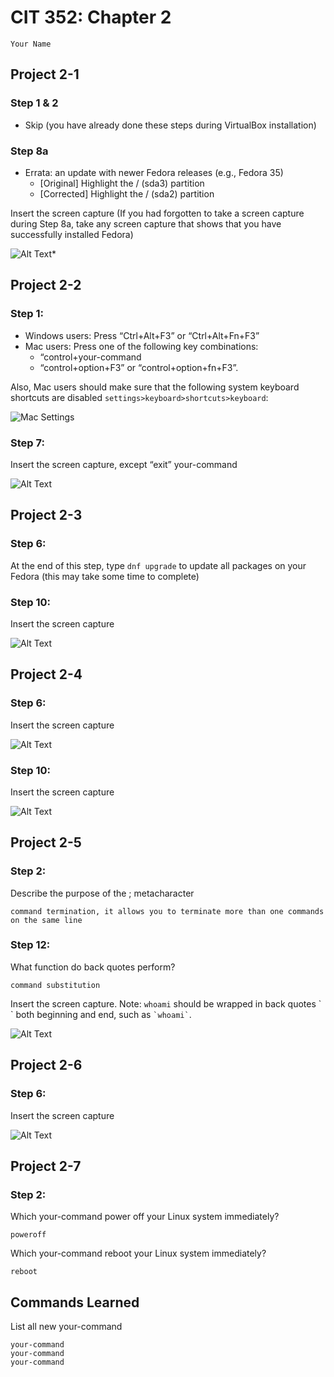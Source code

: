 # CIT 352: Chapter 2 

<!-- TODO -->
```
Your Name
```

## Project 2-1

### Step 1 & 2

- Skip (you have already done these steps during VirtualBox installation)

### Step 8a

- Errata: an update with newer Fedora releases (e.g., Fedora 35)
  - [Original] Highlight the / (sda3) partition
  - [Corrected] Highlight the / (sda2) partition

Insert the screen capture (If you had forgotten to take a screen
capture during Step 8a, take any screen capture that shows
that you have successfully installed Fedora)

<!-- TODO -->
![Alt Text](media/screen_%20shot1.png)*

## Project 2-2

### Step 1: 

- Windows users: Press “Ctrl+Alt+F3” or “Ctrl+Alt+Fn+F3”
- Mac users: Press one of the following key combinations:
  - “control+your-command
  - “control+option+F3” or “control+option+fn+F3”.  

Also, Mac users should make sure that the following system
keyboard shortcuts are disabled `settings>keyboard>shortcuts>keyboard`:

![Mac Settings](media/example0.png)

### Step 7: 

Insert the screen capture, except “exit” your-command

<!-- TODO -->
![Alt Text](media/project%202-4.png)

## Project 2-3

### Step 6:

At the end of this step, type `dnf upgrade` to update all
packages on your Fedora (this may take some time to complete)

### Step 10: 

Insert the screen capture

<!-- TODO -->
![Alt Text](media/2-3%20type%2010.png)

## Project 2-4

### Step 6: 

Insert the screen capture

<!-- TODO -->
![Alt Text](media/pics%204.png)

### Step 10: 

Insert the screen capture

<!-- TODO -->
![Alt Text](media/pics%205.png)

## Project 2-5

### Step 2: 

Describe the purpose of the ; metacharacter

<!-- TODO -->
```
command termination, it allows you to terminate more than one commands on the same line 
```

### Step 12: 

What function do back quotes perform? 

<!-- TODO -->
```
command substitution 
```

Insert the screen capture.  Note: `whoami` should be wrapped in
back quotes \` \` both beginning and end, such as `` `whoami` ``.

<!-- TODO -->
![Alt Text](media/pics%206.png)

## Project 2-6

### Step 6:

Insert the screen capture

<!-- TODO -->
![Alt Text](media/pics%207.png)

## Project 2-7

### Step 2:

Which your-command
power off your Linux system immediately?

<!-- TODO -->
```
poweroff
```
Which your-command
reboot your Linux system immediately?

<!-- TODO -->
```
reboot
```

## Commands Learned

List all new your-command

<!-- TODO -->
```
your-command
your-command
your-command
```

